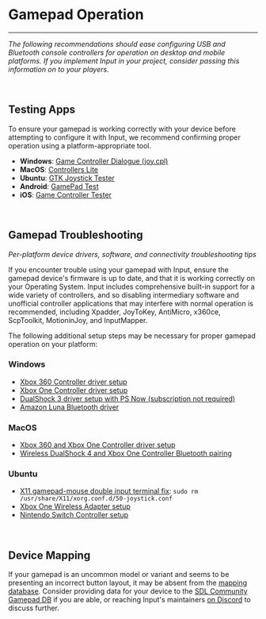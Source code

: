 # Gamepad Operation

---

_The following recommendations should ease configuring USB and Bluetooth console controllers for operation on desktop and mobile platforms. If you implement Input in your project, consider passing this information on to your players._

&nbsp;

## Testing Apps

To ensure your gamepad is working correctly with your device before attempting to configure it with Input, we recommend confirming proper operation using a platform-appropriate tool.

- **Windows**: [Game Controller Dialogue (joy.cpl)](https://support.microsoft.com/en-ca/help/831361/how-to-troubleshoot-game-controllers-in-microsoft-games#section-2)
- **MacOS**: [Controllers Lite](https://itunes.apple.com/us/app/controllers-lite/id673660806)
- **Ubuntu**: [GTK Joystick Tester](https://jstest-gtk.gitlab.io)
- **Android**: [GamePad Test](https://play.google.com/store/apps/details?id=com.zhangyangjing.gamepadtest)
- **iOS**: [Game Controller Tester](https://itunes.apple.com/us/app/game-controller-tester/id859236726)

&nbsp;

## Gamepad Troubleshooting
_Per-platform device drivers, software, and connectivity troubleshooting tips_

If you encounter trouble using your gamepad with Input, ensure the gamepad device's firmware is up to date, and that it is working correctly on your Operating System. Input includes comprehensive built-in support for a wide variety of controllers, and so disabling intermediary software and unofficial controller applications that may interfere with normal operation is recommended, including Xpadder, JoyToKey, AntiMicro, x360ce, ScpToolkit, MotioninJoy, and InputMapper. 

The following additional setup steps may be necessary for proper gamepad operation on your platform:

### Windows
- [Xbox 360 Controller driver setup](https://support.xbox.com/help/xbox-360/xbox-on-windows/accessories/xbox-controller-for-windows-setup)
- [Xbox One Controller driver setup](https://support.xbox.com/help/hardware-network/controller/connect-xbox-wireless-controller-to-pc)
- [DualShock 3 driver setup with PS Now (subscription not required)](https://www.playstation.com/en-us/ps-now/ps-now-on-pc/)
- [Amazon Luna Bluetooth driver](https://www.amazon.com/gp/help/customer/display.html?nodeId=GZCT4CTFHXLHEB9T)

### MacOS
- [Xbox 360 and Xbox One Controller driver setup](https://github.com/360Controller/360Controller/releases)
- [Wireless DualShock 4 and Xbox One Controller Bluetooth pairing](https://support.apple.com/en-us/HT210414#mac)

### Ubuntu
- [X11 gamepad-mouse double input terminal fix](https://ubuntuforums.org/showthread.php?t=1489328): `sudo rm /usr/share/X11/xorg.conf.d/50-joystick.conf`
- [Xbox One Wireless Adapter setup](https://github.com/medusalix/xow)
- [Nintendo Switch Controller setup](https://github.com/nicman23/dkms-hid-nintendo)

&nbsp;

## Device Mapping

If your gamepad is an uncommon model or variant and seems to be presenting an incorrect button layout, it may be absent from the [mapping database](Controller-Mapping). Consider providing data for your device to the [SDL Community Gamepad DB](https://github.com/gabomdq/SDL_GameControllerDB) if you are able, or reaching Input's maintainers [on Discord](https://discord.gg/8krYCqr) to discuss further.
